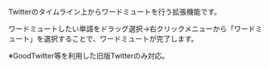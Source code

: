 Twitterのタイムライン上からワードミュートを行う拡張機能です。

ワードミュートしたい単語をドラッグ選択→右クリックメニューから「ワードミュート」を選択することで、ワードミュートが完了します。

※GoodTwitter等を利用した旧版Twitterのみ対応。